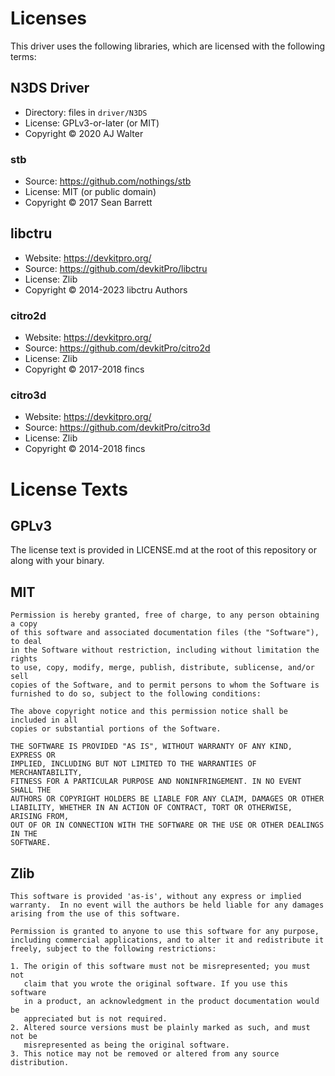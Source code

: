 # Licenses

This driver uses the following libraries, which are licensed with the following terms:

## N3DS Driver

* Directory: files in `driver/N3DS`
* License: GPLv3-or-later (or MIT)
* Copyright © 2020 AJ Walter

### stb

* Source: https://github.com/nothings/stb
* License: MIT (or public domain)
* Copyright © 2017 Sean Barrett

## libctru

* Website: https://devkitpro.org/
* Source: https://github.com/devkitPro/libctru
* License: Zlib
* Copyright © 2014-2023 libctru Authors

### citro2d

* Website: https://devkitpro.org/
* Source: https://github.com/devkitPro/citro2d
* License: Zlib
* Copyright © 2017-2018 fincs

### citro3d

* Website: https://devkitpro.org/
* Source: https://github.com/devkitPro/citro3d
* License: Zlib
* Copyright © 2014-2018 fincs

# **License Texts**

## GPLv3 

The license text is provided in LICENSE.md at the root of this repository or along with your binary.

## MIT

```
Permission is hereby granted, free of charge, to any person obtaining a copy
of this software and associated documentation files (the "Software"), to deal
in the Software without restriction, including without limitation the rights
to use, copy, modify, merge, publish, distribute, sublicense, and/or sell
copies of the Software, and to permit persons to whom the Software is
furnished to do so, subject to the following conditions:

The above copyright notice and this permission notice shall be included in all
copies or substantial portions of the Software.

THE SOFTWARE IS PROVIDED "AS IS", WITHOUT WARRANTY OF ANY KIND, EXPRESS OR
IMPLIED, INCLUDING BUT NOT LIMITED TO THE WARRANTIES OF MERCHANTABILITY,
FITNESS FOR A PARTICULAR PURPOSE AND NONINFRINGEMENT. IN NO EVENT SHALL THE
AUTHORS OR COPYRIGHT HOLDERS BE LIABLE FOR ANY CLAIM, DAMAGES OR OTHER
LIABILITY, WHETHER IN AN ACTION OF CONTRACT, TORT OR OTHERWISE, ARISING FROM,
OUT OF OR IN CONNECTION WITH THE SOFTWARE OR THE USE OR OTHER DEALINGS IN THE
SOFTWARE.
```

## Zlib

```
This software is provided 'as-is', without any express or implied
warranty.  In no event will the authors be held liable for any damages
arising from the use of this software.

Permission is granted to anyone to use this software for any purpose,
including commercial applications, and to alter it and redistribute it
freely, subject to the following restrictions:

1. The origin of this software must not be misrepresented; you must not
   claim that you wrote the original software. If you use this software
   in a product, an acknowledgment in the product documentation would be
   appreciated but is not required.
2. Altered source versions must be plainly marked as such, and must not be
   misrepresented as being the original software.
3. This notice may not be removed or altered from any source distribution.
```
